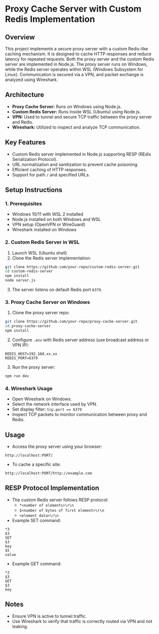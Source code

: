 # Proxy Cache Server with Custom Redis Implementation

## Overview
This project implements a secure proxy server with a custom Redis-like caching mechanism. It is designed to cache HTTP responses and reduce latency for repeated requests. Both the proxy server and the custom Redis server are implemented in Node.js. The proxy server runs on Windows, while the Redis server operates within WSL (Windows Subsystem for Linux). Communication is secured via a VPN, and packet exchange is analyzed using Wireshark.

## Architecture
- **Proxy Cache Server:** Runs on Windows using Node.js.
- **Custom Redis Server:** Runs inside WSL (Ubuntu) using Node.js.
- **VPN:** Used to tunnel and secure TCP traffic between the proxy server and Redis.
- **Wireshark:** Utilized to inspect and analyze TCP communication.

## Key Features
- Custom Redis server implemented in Node.js supporting RESP (REdis Serialization Protocol).
- URL normalization and sanitization to prevent cache poisoning.
- Efficient caching of HTTP responses.
- Support for path `/` and specified URLs.

## Setup Instructions

### 1. Prerequisites
- Windows 10/11 with WSL 2 installed
- Node.js installed on both Windows and WSL
- VPN setup (OpenVPN or WireGuard)
- Wireshark installed on Windows

### 2. Custom Redis Server in WSL
1. Launch WSL (Ubuntu shell)
2. Clone the Redis server implementation:
```bash
git clone https://github.com/your-repo/custom-redis-server.git
cd custom-redis-server
npm install
node server.js
```
3. The server listens on default Redis port `6379`.

### 3. Proxy Cache Server on Windows
1. Clone the proxy server repo:
```bash
git clone https://github.com/your-repo/proxy-cache-server.git
cd proxy-cache-server
npm install
```
2. Configure `.env` with Redis server address (use broadcast address or VPN IP):
```env
REDIS_HOST=192.168.xx.xx
REDIS_PORT=6379
```
3. Run the proxy server:
```bash
npm run dev
```

### 4. Wireshark Usage
- Open Wireshark on Windows.
- Select the network interface used by VPN.
- Set display filter: `tcp.port == 6379`
- Inspect TCP packets to monitor communication between proxy and Redis.

## Usage
- Access the proxy server using your browser:
```
http://localhost:PORT/
```
- To cache a specific site:
```
http://localhost:PORT/http://example.com
```

## RESP Protocol Implementation
- The custom Redis server follows RESP protocol:
  - `*<number of elements>\r\n`
  - `$<number of bytes of first element>\r\n`
  - `<element data>\r\n`
- Example SET command:
```text
*3
$3
SET
$3
key
$5
value
```

- Example GET command:
```text
*2
$3
GET
$3
key
```

## Notes
- Ensure VPN is active to tunnel traffic.
- Use Wireshark to verify that traffic is correctly routed via VPN and not leaking.
